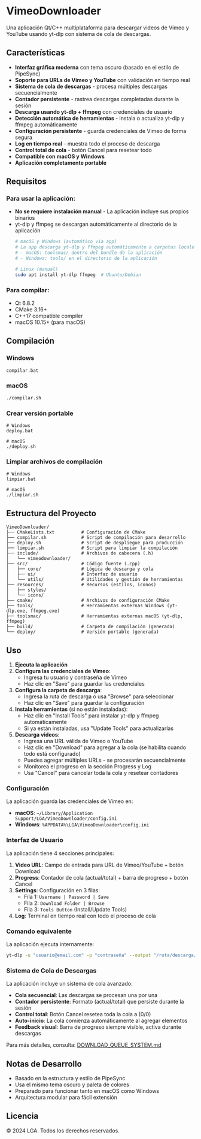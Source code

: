 # VimeoDownloader

Una aplicación Qt/C++ multiplataforma para descargar videos de Vimeo y YouTube usando yt-dlp con sistema de cola de descargas.

## Características

- **Interfaz gráfica moderna** con tema oscuro (basado en el estilo de PipeSync)
- **Soporte para URLs de Vimeo y YouTube** con validación en tiempo real
- **Sistema de cola de descargas** - procesa múltiples descargas secuencialmente
- **Contador persistente** - rastrea descargas completadas durante la sesión
- **Descarga usando yt-dlp + ffmpeg** con credenciales de usuario
- **Detección automática de herramientas** - instala o actualiza yt-dlp y ffmpeg automáticamente
- **Configuración persistente** - guarda credenciales de Vimeo de forma segura
- **Log en tiempo real** - muestra todo el proceso de descarga
- **Control total de cola** - botón Cancel para resetear todo
- **Compatible con macOS y Windows**
- **Aplicación completamente portable**

## Requisitos

### Para usar la aplicación:
- **No se requiere instalación manual** - La aplicación incluye sus propios binarios
- yt-dlp y ffmpeg se descargan automáticamente al directorio de la aplicación
  ```bash
  # macOS y Windows (automático via app)
  # La app descarga yt-dlp y ffmpeg automáticamente a carpetas locales:
  # - macOS: toolsmac/ dentro del bundle de la aplicación
  # - Windows: tools/ en el directorio de la aplicación
  
  # Linux (manual)
  sudo apt install yt-dlp ffmpeg  # Ubuntu/Debian
  ```

### Para compilar:
- Qt 6.8.2
- CMake 3.16+
- C++17 compatible compiler
- macOS 10.15+ (para macOS)

## Compilación

### Windows
```batch
compilar.bat
```

### macOS
```bash
./compilar.sh
```

### Crear versión portable
```batch
# Windows
deploy.bat

# macOS
./deploy.sh
```

### Limpiar archivos de compilación
```batch
# Windows
limpiar.bat

# macOS
./limpiar.sh
```

## Estructura del Proyecto

```
VimeoDownloader/
├── CMakeLists.txt          # Configuración de CMake
├── compilar.sh             # Script de compilación para desarrollo
├── deploy.sh               # Script de despliegue para producción
├── limpiar.sh              # Script para limpiar la compilación
├── include/                # Archivos de cabecera (.h)
│   └── vimeodownloader/
├── src/                    # Código fuente (.cpp)
│   ├── core/               # Lógica de descarga y cola
│   ├── ui/                 # Interfaz de usuario
│   └── utils/              # Utilidades y gestión de herramientas
├── resources/              # Recursos (estilos, iconos)
│   ├── styles/
│   └── icons/
├── cmake/                  # Archivos de configuración CMake
├── tools/                  # Herramientas externas Windows (yt-dlp.exe, ffmpeg.exe)
├── toolsmac/               # Herramientas externas macOS (yt-dlp, ffmpeg)
├── build/                  # Carpeta de compilación (generada)
└── deploy/                 # Versión portable (generada)
```

## Uso

1. **Ejecuta la aplicación**
2. **Configura las credenciales de Vimeo**:
   - Ingresa tu usuario y contraseña de Vimeo
   - Haz clic en "Save" para guardar las credenciales
3. **Configura la carpeta de descarga**:
   - Ingresa la ruta de descarga o usa "Browse" para seleccionar
   - Haz clic en "Save" para guardar la configuración
4. **Instala herramientas** (si no están instaladas):
   - Haz clic en "Install Tools" para instalar yt-dlp y ffmpeg automáticamente
   - Si ya están instaladas, usa "Update Tools" para actualizarlas
5. **Descarga videos**:
   - Ingresa una URL válida de Vimeo o YouTube
   - Haz clic en "Download" para agregar a la cola (se habilita cuando todo está configurado)
   - Puedes agregar múltiples URLs - se procesarán secuencialmente
   - Monitorea el progreso en la sección Progress y Log
   - Usa "Cancel" para cancelar toda la cola y resetear contadores

### Configuración

La aplicación guarda las credenciales de Vimeo en:
- **macOS**: `~/Library/Application Support/LGA/VimeoDownloader/config.ini`
- **Windows**: `%APPDATA%\LGA\VimeoDownloader\config.ini`

### Interfaz de Usuario

La aplicación tiene 4 secciones principales:

1. **Video URL**: Campo de entrada para URL de Vimeo/YouTube + botón Download
2. **Progress**: Contador de cola (actual/total) + barra de progreso + botón Cancel
3. **Settings**: Configuración en 3 filas:
   - Fila 1: `Username | Password | Save`
   - Fila 2: `Download Folder | Browse`
   - Fila 3: `Tools Button` (Install/Update Tools)
4. **Log**: Terminal en tiempo real con todo el proceso de cola

### Comando equivalente

La aplicación ejecuta internamente:
```bash
yt-dlp -u "usuario@email.com" -p "contraseña" --output "/ruta/descarga/%(title)s.%(ext)s" --format "bv*+ba/b" "URL_DE_VIMEO_O_YOUTUBE"
```

### Sistema de Cola de Descargas

La aplicación incluye un sistema de cola avanzado:

- **Cola secuencial**: Las descargas se procesan una por una
- **Contador persistente**: Formato (actual/total) que persiste durante la sesión
- **Control total**: Botón Cancel resetea toda la cola a (0/0)
- **Auto-inicio**: La cola comienza automáticamente al agregar elementos
- **Feedback visual**: Barra de progreso siempre visible, activa durante descargas

Para más detalles, consulta: [DOWNLOAD_QUEUE_SYSTEM.md](DOWNLOAD_QUEUE_SYSTEM.md)

## Notas de Desarrollo

- Basado en la estructura y estilo de PipeSync
- Usa el mismo tema oscuro y paleta de colores
- Preparado para funcionar tanto en macOS como Windows
- Arquitectura modular para fácil extensión

## Licencia

© 2024 LGA. Todos los derechos reservados.
